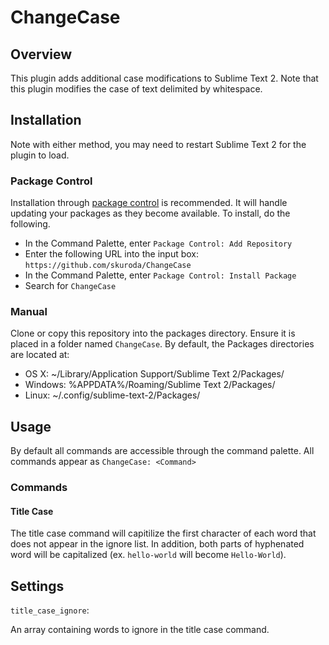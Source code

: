 # ChangeCase

## Overview

This plugin adds additional case modifications to Sublime Text 2. Note that this plugin modifies the case of text delimited by whitespace.

## Installation
Note with either method, you may need to restart Sublime Text 2 for the plugin to load.

### Package Control
Installation through [package control](http://wbond.net/sublime_packages/package_control) is recommended. It will handle updating your packages as they become available. To install, do the following.

* In the Command Palette, enter `Package Control: Add Repository`
* Enter the following URL into the input box: `https://github.com/skuroda/ChangeCase`
* In the Command Palette, enter `Package Control: Install Package`
* Search for `ChangeCase`

### Manual
Clone or copy this repository into the packages directory. Ensure it is placed in a folder named `ChangeCase`. By default, the Packages directories are located at:

* OS X: ~/Library/Application Support/Sublime Text 2/Packages/
* Windows: %APPDATA%/Roaming/Sublime Text 2/Packages/
* Linux: ~/.config/sublime-text-2/Packages/

## Usage
By default all commands are accessible through the command palette. All commands appear as `ChangeCase: <Command>`

### Commands
#### Title Case
The title case command will capitilize the first character of each word that does not appear in the ignore list. In addition, both parts of hyphenated word will be capitalized (ex. `hello-world` will become `Hello-World`).

## Settings
`title_case_ignore`:

An array containing words to ignore in the title case command.

